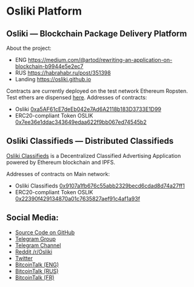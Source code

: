 # Osliki Platform

## Osliki — Blockchain Package Delivery Platform

About the project:

- ENG https://medium.com/@artod/rewriting-an-application-on-blockchain-b9944e5e2ec7
- RUS https://habrahabr.ru/post/351398
- Landing https://osliki.github.io

Contracts are currently deployed on the test network Ethereum Ropsten. Test ethers are dispensed [here](http://faucet.ropsten.be:3001/). Addresses of contracts:

-  Osliki [0xa5AF61cE7deEb042e7Ad6A2118b183D3733E1D99 ](https://ropsten.etherscan.io/address/0xa5af61ce7deeb042e7ad6a2118b183d3733e1d99#readContract)
- ERC20-compliant Token OSLIK [0x7ee36e1ddac343649edaa622f9bb067ed74545b2 ](https://ropsten.etherscan.io/address/0x7ee36e1ddac343649edaa622f9bb067ed74545b2)




## Osliki Classifieds — Distributed Classifieds

[Osliki Classifieds](https://osliki.github.io/classi) is a Decentralized Classified Advertising Application powered by Ethereum blockchain and IPFS.

Addresses of contracts on Main network:

- Osliki Classifieds [0x9107a1fb676c55abb2329becd6cdad8d74a27ff1 ](https://etherscan.io/address/0x9107a1fb676c55abb2329becd6cdad8d74a27ff1#readContract)
- ERC20-compliant Token OSLIK [0x22390f429134870a01c7635827aef91c4af1a93f ](https://etherscan.io/address/0x22390f429134870a01c7635827aef91c4af1a93f#readContract)


## Social Media:

*   [Source Code on GitHub](https://github.com/osliki "Github")
*   [Telegram Group](https://t.me/joinchat/Gu2JzkhJyDWBIwaruTSI4Q "Telegram Group Osliki")
*   [Telegram Channel](https://t.me/osliki_channel "Telegram Channel Osliki")
*   [Reddit /r/Osliki](https://www.reddit.com/r/Osliki/ "Reddit /r/Osliki")
*   [Twitter](https://twitter.com/OslikiNet "Twitter Osliki")
*   [BitcoinTalk (ENG)](https://bitcointalk.org/index.php?topic=3296322 "BitcoinTalk (ENG)")
*   [BitcoinTalk (RUS)](https://bitcointalk.org/index.php?topic=3178617 "BitcoinTalk (RUS)")
*   [BitcoinTalk (FR)](https://bitcointalk.org/index.php?topic=3206783 "BitcoinTalk (FR)")
